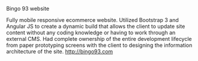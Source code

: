 Bingo 93 website

Fully mobile responsive ecommerce website. Utilized Bootstrap 3 and Angular JS to create a dynamic build that allows the client to update site content without any coding knowledge or having to work through an external CMS. Had complete ownership of the entire development lifecycle from paper prototyping screens with the client to designing the information architecture of the site. http://bingo93.com